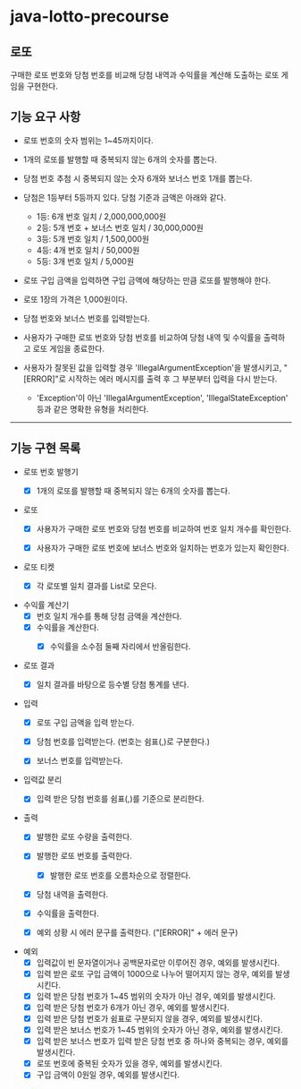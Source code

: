 # java-lotto-precourse


## 로또

구매한 로또 번호와 당첨 번호를 비교해 당첨 내역과 수익률을 계산해 도출하는 로또 게임을 구현한다.

## 기능 요구 사항

- 로또 번호의 숫자 범위는 1~45까지이다.
- 1개의 로또를 발행할 때 중복되지 않는 6개의 숫자를 뽑는다.
- 당첨 번호 추첨 시 중복되지 않는 숫자 6개와 보너스 번호 1개를 뽑는다.
- 당첨은 1등부터 5등까지 있다. 당첨 기준과 금액은 아래와 같다.
    - 1등: 6개 번호 일치 / 2,000,000,000원
    - 2등: 5개 번호 + 보너스 번호 일치 / 30,000,000원
    - 3등: 5개 번호 일치 / 1,500,000원
    - 4등: 4개 번호 일치 / 50,000원
    - 5등: 3개 번호 일치 / 5,000원


- 로또 구입 금액을 입력하면 구입 금액에 해당하는 만큼 로또를 발행해야 한다.
- 로또 1장의 가격은 1,000원이다.
- 당첨 번호와 보너스 번호를 입력받는다.
- 사용자가 구매한 로또 번호와 당첨 번호를 비교하여 당첨 내역 및 수익률을 출력하고 로또 게임을 종료한다.
- 사용자가 잘못된 값을 입력할 경우 'IllegalArgumentException'을 발생시키고, "[ERROR]"로 시작하는 에러 메시지를 출력 후 그 부분부터 입력을 다시 받는다.
    - 'Exception'이 아닌 'IllegalArgumentException', 'IllegalStateException' 등과 같은 명확한 유형을 처리한다.

---

## 기능 구현 목록

- 로또 번호 발행기
    - [x] 1개의 로또를 발행할 때 중복되지 않는 6개의 숫자를 뽑는다.


- 로또
    - [x] 사용자가 구매한 로또 번호와 당첨 번호를 비교하여 번호 일치 개수를 확인한다.
    - [x] 사용자가 구매한 로또 번호에 보너스 번호와 일치하는 번호가 있는지 확인한다.


- 로또 티켓
    - [x] 각 로또별 일치 결과를 List로 모은다.


- 수익률 계산기
    - [x] 번호 일치 개수를 통해 당첨 금액을 계산한다.
    - [x] 수익률을 계산한다.
        - [x] 수익률을 소수점 둘째 자리에서 반올림한다.


- 로또 결과
    - [x] 일치 결과를 바탕으로 등수별 당첨 통계를 낸다.


- 입력
    - [x] 로또 구입 금액을 입력 받는다.
    - [x] 당첨 번호를 입력받는다. (번호는 쉼표(,)로 구분한다.)
    - [x] 보너스 번호를 입력받는다.


- 입력값 분리
    - [x] 입력 받은 당첨 번호를 쉼표(,)를 기준으로 분리한다.


- 출력
    - [x] 발행한 로또 수량을 출력한다.
    - [x] 발행한 로또 번호를 출력한다.
        - [x] 발행한 로또 번호를 오름차순으로 정렬한다.
    - [x] 당첨 내역을 출력한다.
    - [x] 수익률을 출력한다.
    - [x] 예외 상황 시 에러 문구를 출력한다. ("[ERROR]" + 에러 문구)


- 예외
    - [x] 입력값이 빈 문자열이거나 공백문자로만 이루어진 경우, 예외를 발생시킨다. 
    - [x] 입력 받은 로또 구입 금액이 1000으로 나누어 떨어지지 않는 경우, 예외를 발생시킨다.
    - [x] 입력 받은 당첨 번호가 1~45 범위의 숫자가 아닌 경우, 예외를 발생시킨다.
    - [x] 입력 받은 당첨 번호가 6개가 아닌 경우, 예외를 발생시킨다.
    - [x] 입력 받은 당첨 번호가 쉼표로 구분되지 않을 경우, 예외를 발생시킨다.
    - [x] 입력 받은 보너스 번호가 1~45 범위의 숫자가 아닌 경우, 예외를 발생시킨다.
    - [x] 입력 받은 보너스 번호가 입력 받은 당첨 번호 중 하나와 중복되는 경우, 예외를 발생시킨다.
    - [x] 로또 번호에 중복된 숫자가 있을 경우, 예외를 발생시킨다.
    - [x] 구입 금액이 0원일 경우, 예외를 발생시킨다. 
